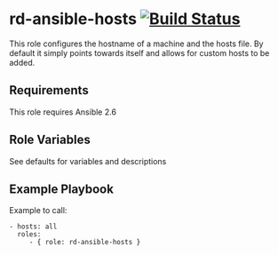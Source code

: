 rd-ansible-hosts [![Build Status](https://travis-ci.org/bbc/rd-ansible-hosts.svg?branch=master)](https://travis-ci.org/bbc/rd-ansible-hosts)
=========

This role configures the hostname of a machine and the hosts file. By default it simply points towards itself and allows for custom hosts to be added.

Requirements
------------

This role requires Ansible 2.6

Role Variables
--------------

See defaults for variables and descriptions

Example Playbook
----------------

Example to call:

    - hosts: all
      roles:
         - { role: rd-ansible-hosts }
